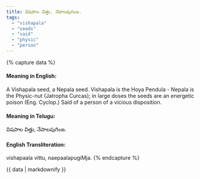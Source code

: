 ```yaml
---
title: విషపాల విత్తు, నేపాలపుగింజ.
tags:
  - "vishapala"
  - "seeds"
  - "said"
  - "physic"
  - "person"
---
```


{% capture data %}
#### Meaning in English:
A Vishapala seed, a Nepala seed.
Vishapala is the Hoya Pendula - Nepala is the Physic-nut (Jatropha Curcas); in large doses the seeds are an energetic poison (Eng. Cyclop.)
Said of a person of a vicious disposition.

#### Meaning in Telugu:
విషపాల విత్తు, నేపాలపుగింజ.

#### English Transliteration:
vishapaala vittu, naepaalapugiMja.
{% endcapture %}

<div class="notice">{{ data | markdownify }}</div>

